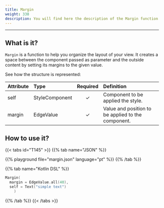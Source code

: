 ```yaml
---
title: Margin
weight: 338
description: You will find here the description of the Margin function and its attributes details
---
```


---


## What is it?

`Margin` is a function to help you organize the layout of your view. It creates a space between the component passed as parameter and the outside content by setting its margins to the given value.

See how the structure is represented:

| **Attribute** | **Type**  | Required | **Definition** |
| :----------- | :------------------------------------------------------------- | :---------: | :---------------------------------------------------------------------------------------------------------------- |
| self   | StyleComponent                                                |      ✓       | Component to be applied the style. |
| margin   | EdgeValue                                                |      ✓       | Value and position to be applied to the component. |


## How to use it?

{{< tabs id="T145" >}}
{{% tab name="JSON" %}}

<!-- json-playground:margin.json
{
  "_beagleComponent_" : "beagle:text",
  "text" : "simple text",
  "style" : {
    "margin" : {
      "all" : {
        "value" : 40.0,
        "type" : "REAL"
      }
    }
  }
}
-->

{{% playground file="margin.json" language="pt" %}}
{{% /tab %}}

{{% tab name="Kotlin DSL" %}}

```kotlin
Margin(
  margin = EdgeValue.all(40),
  self = Text("simple text")
    )
```

{{% /tab %}}
{{< /tabs >}}
